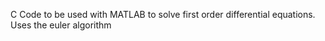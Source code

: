 C Code to be used with MATLAB to solve first order differential equations.
Uses the euler algorithm
